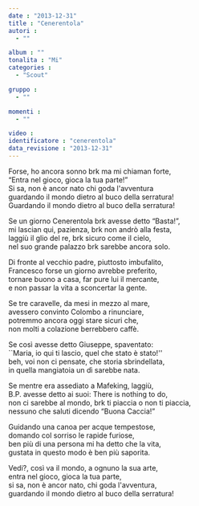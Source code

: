 ```yaml
---
date : "2013-12-31"
title : "Cenerentola"
autori : 
  - ""

album : ""
tonalita : "Mi"
categories : 
  - "Scout"

gruppo : 
  - ""

momenti : 
  - ""

video : 
identificatore : "cenerentola"
data_revisione : "2013-12-31"
---
```

  
  
Forse, ho ancora sonno brk ma mi chiaman forte,   
“Entra nel gioco, gioca la tua parte!”  
Si sa, non è ancor nato chi goda l'avventura  
guardando il mondo dietro al buco della serratura!  
Guardando il mondo dietro al buco della serratura!  
  
  
  
  
  
  
  
  
Se un giorno Cenerentola brk avesse detto “Basta!”,  
mi lascian qui, pazienza, brk non andrò alla festa,  
laggiù il glio del re, brk sicuro come il cielo,  
nel suo grande palazzo brk sarebbe ancora solo.   
  
  
  
  
  
  
  
  
  
Di fronte al vecchio padre, piuttosto imbufalito,  
Francesco forse un giorno avrebbe preferito,  
tornare buono a casa, far pure lui il mercante,   
e non passar la vita a sconcertar la gente.   
  
  
  
Se tre caravelle, da mesi in mezzo al mare,  
avessero convinto Colombo a rinunciare,  
potremmo ancora oggi stare sicuri che,  
non molti a colazione berrebbero caffè.   
  
  
  
Se così avesse detto Giuseppe, spaventato:  
``Maria, io qui ti lascio, quel che stato è stato!''  
beh, voi non ci pensate, che storia sbrindellata,   
in quella mangiatoia un dì sarebbe nata.   
  
  
  
Se mentre era assediato a Mafeking, laggiù,   
B.P. avesse detto ai suoi: There is nothing to do,  
non ci sarebbe al mondo, brk ti piaccia o non ti piaccia,   
nessuno che saluti dicendo “Buona Caccia!”   
  
  
  
Guidando una canoa per acque tempestose,  
domando col sorriso le rapide furiose,   
ben più di una persona mi ha detto che la vita,  
gustata in questo modo è ben più saporita.  
  
  
  
Vedi?, così va il mondo, a ognuno la sua arte,  
entra nel gioco, gioca la tua parte,  
si sa, non è ancor nato, chi goda l'avventura,  
guardando il mondo dietro al buco della serratura!  
  
